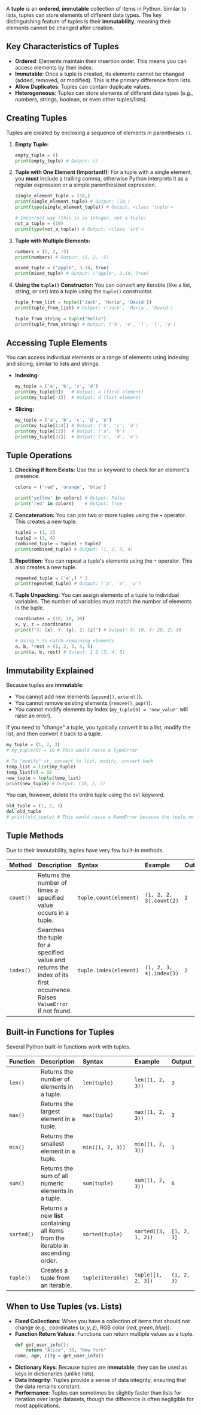 A **tuple** is an **ordered**, **immutable** collection of items in Python. Similar to lists, tuples can store elements of different data types. The key distinguishing feature of tuples is their **immutability**, meaning their elements cannot be changed after creation.

## Key Characteristics of Tuples

*   **Ordered**: Elements maintain their insertion order. This means you can access elements by their index.
*   **Immutable**: Once a tuple is created, its elements cannot be changed (added, removed, or modified). This is the primary difference from lists.
*   **Allow Duplicates**: Tuples can contain duplicate values.
*   **Heterogeneous**: Tuples can store elements of different data types (e.g., numbers, strings, boolean, or even other tuples/lists).

## Creating Tuples

Tuples are created by enclosing a sequence of elements in parentheses `()`.

1.  **Empty Tuple:**
    ```python
    empty_tuple = ()
    print(empty_tuple) # Output: ()
    ```

2.  **Tuple with One Element (Important!):**
    For a tuple with a single element, you **must** include a trailing comma, otherwise Python interprets it as a regular expression or a simple parenthesized expression.
    ```python
    single_element_tuple = (10,)
    print(single_element_tuple) # Output: (10,)
    print(type(single_element_tuple)) # Output: <class 'tuple'>

    # Incorrect way (this is an integer, not a tuple)
    not_a_tuple = (10)
    print(type(not_a_tuple)) # Output: <class 'int'>
    ```

3.  **Tuple with Multiple Elements:**
    ```python
    numbers = (1, 2, -5)
    print(numbers) # Output: (1, 2, -5)

    mixed_tuple = ("apple", 3.14, True)
    print(mixed_tuple) # Output: ('apple', 3.14, True)
    ```

4.  **Using the `tuple()` Constructor:**
    You can convert any iterable (like a list, string, or set) into a tuple using the `tuple()` constructor.
    ```python
    tuple_from_list = tuple(['Jack', 'Maria', 'David'])
    print(tuple_from_list) # Output: ('Jack', 'Maria', 'David')

    tuple_from_string = tuple("hello")
    print(tuple_from_string) # Output: ('h', 'e', 'l', 'l', 'o')
    ```

## Accessing Tuple Elements

You can access individual elements or a range of elements using indexing and slicing, similar to lists and strings.

*   **Indexing:**
    ```python
    my_tuple = ('a', 'b', 'c', 'd')
    print(my_tuple[0])   # Output: a (first element)
    print(my_tuple[-1])  # Output: d (last element)
    ```

*   **Slicing:**
    ```python
    my_tuple = ('a', 'b', 'c', 'd', 'e')
    print(my_tuple[1:4]) # Output: ('b', 'c', 'd')
    print(my_tuple[:2])  # Output: ('a', 'b')
    print(my_tuple[2:])  # Output: ('c', 'd', 'e')
    ```

## Tuple Operations

1.  **Checking if Item Exists:**
    Use the `in` keyword to check for an element's presence.
    ```python
    colors = ('red', 'orange', 'blue')

    print('yellow' in colors) # Output: False
    print('red' in colors)    # Output: True
    ```

2.  **Concatenation:**
    You can join two or more tuples using the `+` operator. This creates a new tuple.
    ```python
    tuple1 = (1, 2)
    tuple2 = (3, 4)
    combined_tuple = tuple1 + tuple2
    print(combined_tuple) # Output: (1, 2, 3, 4)
    ```

3.  **Repetition:**
    You can repeat a tuple's elements using the `*` operator. This also creates a new tuple.
    ```python
    repeated_tuple = ('a',) * 3
    print(repeated_tuple) # Output: ('a', 'a', 'a')
    ```

4.  **Tuple Unpacking:**
    You can assign elements of a tuple to individual variables. The number of variables must match the number of elements in the tuple.
    ```python
    coordinates = (10, 20, 30)
    x, y, z = coordinates
    print(f"X: {x}, Y: {y}, Z: {z}") # Output: X: 10, Y: 20, Z: 30

    # Using * to catch remaining elements
    a, b, *rest = (1, 2, 3, 4, 5)
    print(a, b, rest) # Output: 1 2 [3, 4, 5]
    ```

## Immutability Explained

Because tuples are **immutable**:

*   You cannot add new elements (`append()`, `extend()`).
*   You cannot remove existing elements (`remove()`, `pop()`).
*   You cannot modify elements by index (`my_tuple[0] = 'new_value'` will raise an error).

If you need to "change" a tuple, you typically convert it to a list, modify the list, and then convert it back to a tuple.

```python
my_tuple = (1, 2, 3)
# my_tuple[0] = 10 # This would raise a TypeError

# To "modify" it, convert to list, modify, convert back
temp_list = list(my_tuple)
temp_list[0] = 10
new_tuple = tuple(temp_list)
print(new_tuple) # Output: (10, 2, 3)
```

You can, however, delete the entire tuple using the `del` keyword.

```python
old_tuple = (1, 2, 3)
del old_tuple
# print(old_tuple) # This would raise a NameError because the tuple no longer exists
```

## Tuple Methods

Due to their immutability, tuples have very few built-in methods.

| Method       | Description                                                      | Syntax               | Example                         | Output |
| :----------- | :--------------------------------------------------------------- | :------------------- | :------------------------------ | :----- |
| `count()`    | Returns the number of times a specified value occurs in a tuple. | `tuple.count(element)` | `(1, 2, 2, 3).count(2)`         | `2`    |
| `index()`    | Searches the tuple for a specified value and returns the index of its first occurrence. Raises `ValueError` if not found. | `tuple.index(element)` | `(1, 2, 3, 4).index(3)`         | `2`    |

## Built-in Functions for Tuples

Several Python built-in functions work with tuples.

| Function    | Description                                       | Syntax           | Example             | Output       |
| :---------- | :------------------------------------------------ | :--------------- | :------------------ | :----------- |
| `len()`     | Returns the number of elements in a tuple.        | `len(tuple)`     | `len((1, 2, 3))`    | `3`          |
| `max()`     | Returns the largest element in a tuple.           | `max(tuple)`     | `max((1, 2, 3))`    | `3`          |
| `min()`     | Returns the smallest element in a tuple.          | `min((1, 2, 3))` | `min((1, 2, 3))`    | `1`          |
| `sum()`     | Returns the sum of all numeric elements in a tuple. | `sum(tuple)`     | `sum((1, 2, 3))`    | `6`          |
| `sorted()`  | Returns a new **list** containing all items from the iterable in ascending order. | `sorted(tuple)`  | `sorted((3, 1, 2))` | `[1, 2, 3]`  |
| `tuple()`   | Creates a tuple from an iterable.                 | `tuple(iterable)`| `tuple([1, 2, 3])`  | `(1, 2, 3)`  |

## When to Use Tuples (vs. Lists)

*   **Fixed Collections**: When you have a collection of items that should not change (e.g., coordinates $(x, y, z)$, RGB color $(red, green, blue)$).
*   **Function Return Values**: Functions can return multiple values as a tuple.
    ```python
    def get_user_info():
        return "Alice", 30, "New York"
    name, age, city = get_user_info()
    ```
*   **Dictionary Keys**: Because tuples are **immutable**, they can be used as keys in dictionaries (unlike lists).
*   **Data Integrity**: Tuples provide a sense of data integrity, ensuring that the data remains constant.
*   **Performance**: Tuples can sometimes be slightly faster than lists for iteration over large datasets, though the difference is often negligible for most applications.